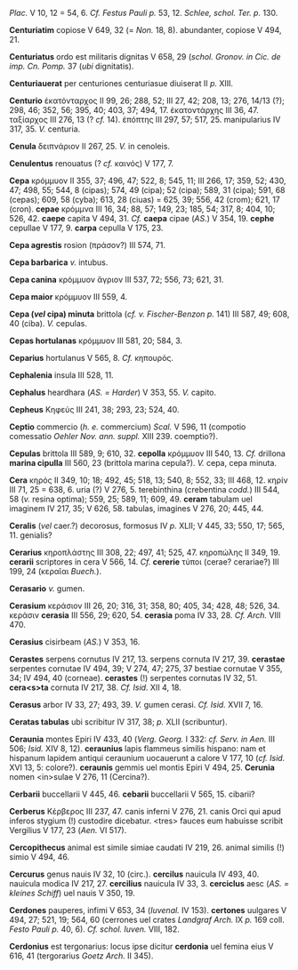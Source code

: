 *Plac.* V 10, 12 = 54, 6. *Cf. Festus Pauli p.* 53, 12. *Schlee, schol.
Ter. p.* 130.

**Centuriatim** copiose V 649, 32 (= *Non.* 18, 8). abundanter, copiose
V 494, 21.

**Centuriatus** ordo est militaris dignitas V 658, 29 (*schol. Gronov.
in Cic. de imp. Cn. Pomp.* 37 (*ubi* dignitatis).

**Centuriauerat** per centuriones centuriasue diuiserat II *p.* XIII.

**Centurio** ἑκατόνταρχος II 99, 26; 288, 52; III 27, 42; 208, 13;
276, 14/13 (?); 298, 46; 352, 56; 395, 40; 403, 37; 494, 17. ἑκατοντάρχης
III 36, 47. ταξίαρχος III 276, 13 (? *cf.* 14). ἐπόπτης III 297, 57;
517, 25. manipularius IV 317, 35. *V.* centuria.

**Cenula** δειπνάριον II 267, 25. *V.* in cenoleis.

**Cenulentus** renouatus (? *cf.* καινός) V 177, 7.

**Cepa** κρόμμυον II 355, 37; 496, 47; 522, 8; 545, 11; III 266, 17;
359, 52; 430, 47; 498, 55; 544, 8 (cipas); 574, 49 (cipa); 52 (cipa);
589, 31 (cipa); 591, 68 (cepas); 609, 58 (cyba); 613, 28 (ciuas) = 625,
39; 556, 42 (crom); 621, 17 (cron). **cepae** κρόμμνα III 16, 34; 88,
57; 149, 23; 185, 54; 317, 8; 404, 10; 526, 42. **caepe** capita V 494,
31. *Cf.* **caepa** cipae (*AS.*) V 354, 19. **cephe** cepullae V 177,
9. **carpa** cepulla V 175, 23.

**Cepa agrestis** rosion (πράσον?) III 574, 71.

**Cepa barbarica** *v.* intubus.

**Cepa canina** κρόμμυον ἄγριον III 537, 72; 556, 73; 621, 31.

**Cepa maior** κρόμμυον III 559, 4.

**Cepa (*vel* cipa) minuta** brittola (*cf. v. Fischer-Benzon
p.* 141) III 587, 49; 608, 40 (ciba). *V.* cepulas.

**Cepas hortulanas** κρόμμυον III 581, 20; 584, 3.

**Ceparius** hortulanus V 565, 8. *Cf.* κηπουρός.

**Cephalenia** insula III 528, 11.

**Cephalus** heardhara (*AS. = Harder*) V 353, 55. *V.* capito.

**Cepheus** Κηφεύς III 241, 38; 293, 23; 524, 40.

**Ceptio** commercio (*h. e.* commercium) *Scal.* V 596, 11 (compotio
comessatio *Oehler Nov. ann. suppl.* XIII 239. coemptio?).

**Cepulas** brittola III 589, 9; 610, 32. **cepolla** κρόμμυον III 540,
13. *Cf.* drillona **marina cipulla** III 560, 23 (brittola marina
cepula?). *V.* cepa, cepa minuta.

**Cera** κηρός II 349, 10; 18; 492, 45; 518, 13; 540, 8; 552, 33; III
468, 12. κηρίν III 71, 25 = 638, 6. uria (?) V 276, 5. terebinthina
(crebentina *codd.*) III 544, 58 (*v.* resina optima); 559, 25; 589, 11;
609, 49. **ceram** tabulam uel imaginem IV 217, 35; V 626, 58. tabulas,
imagines V 276, 20; 445, 44.

**Ceralis** (*vel* caer.?) decorosus, formosus IV *p.* XLII; V 445, 33;
550, 17; 565, 11. genialis?

**Cerarius** κηροπλάστης III 308, 22; 497, 41; 525, 47. κηροπώλης II
349, 19. **cerarii** scriptores in cera V 566, 14. *Cf.* **cererie**
τύποι (cerae? cerariae?) III 199, 24 (κεραῖαι *Buech.*).

**Cerasario** *v.* gumen.

**Cerasium** κεράσιον III 26, 20; 316, 31; 358, 80; 405, 34; 428, 48;
526, 34. κεράσιν **cerasia** III 556, 29; 620, 54. **cerasia** poma IV
33, 28. *Cf. Arch.* VIII 470.

**Cerasius** cisirbeam (*AS.*) V 353, 16.

**Cerastes** serpens cornutus IV 217, 13. serpens cornuta IV 217, 39.
**cerastae** serpentes cornutae IV 494, 39; V 274, 47; 275, 37 bestiae
cornutae V 355, 34; IV 494, 40 (corneae). **cerastes** (!) serpentes
cornutas IV 32, 51. **cera\<s\>ta** cornuta IV 217, 38. *Cf. Isid.* XII
4, 18.

**Cerasus** arbor IV 33, 27; 493, 39. *V.* gumen cerasi. *Cf. Isid.*
XVII 7, 16.

**Ceratas tabulas** ubi scribitur IV 317, 38; *p.* XLII (scribuntur).

**Ceraunia** montes Epiri IV 433, 40 (*Verg. Georg.* I 332: *cf. Serv.
in Aen.* III 506; *Isid.* XIV 8, 12). **ceraunius** lapis flammeus
similis hispano: nam et hispanum lapidem antiqui ceraunium uocauerunt a
calore V 177, 10 (*cf. Isid.* XVI 13, 5: colore?). **ceraunis** gemmis
uel montis Epiri V 494, 25. **Cerunia** nomen \<in\>sulae V 276, 11
(Cercina?).

**Cerbarii** buccellarii V 445, 46. **cebarii** buccellarii V 565, 15.
cibarii?

**Cerberus** Κέρβερος III 237, 47. canis inferni V 276, 21. canis Orci
qui apud inferos stygium (!) custodire dicebatur. \<tres\> fauces eum
habuisse scribit Vergilius V 177, 23 (*Aen.* VI 517).

**Cercopithecus** animal est simile simiae caudati IV 219, 26. animal
similis (!) simio V 494, 46.

**Cercurus** genus nauis IV 32, 10 (circ.). **cercilus** nauicula IV
493, 40. nauicula modica IV 217, 27. **cercilius** nauicula IV 33, 3.
**cerciclus** aesc (*AS. = kleines Schiff*) uel nauis V 350, 19.

**Cerdones** pauperes, infimi V 653, 34 (*Iuvenal.* IV 153).
**certones** uulgares V 494, 27; 521, 19; 564, 60 (cerrones uel crates
*Landgraf Arch.* IX *p.* 169 coll. *Festo Pauli p.* 40, 6). *Cf. schol.
Iuven.* VIII, 182.

**Cerdonius** est tergonarius: locus ipse dicitur **cerdonia** uel
femina eius V 616, 41 (tergorarius *Goetz Arch.* II 345).
